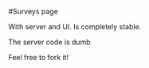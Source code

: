 #Surveys page
  

With server and UI. Is completely stable.

The server code is dumb

Feel free to fork it!
